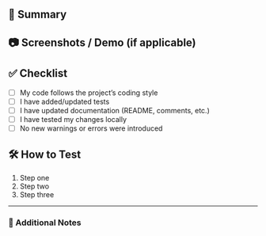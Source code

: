 ## 📝 Summary
<!-- Briefly describe the changes in this PR and their purpose. -->

## 📷 Screenshots / Demo (if applicable)
<!-- Add images, GIFs, or console output that help reviewers understand your changes. -->

## ✅ Checklist
<!-- Check all that apply before requesting a review. -->
- [ ] My code follows the project’s coding style
- [ ] I have added/updated tests
- [ ] I have updated documentation (README, comments, etc.)
- [ ] I have tested my changes locally
- [ ] No new warnings or errors were introduced

## 🛠 How to Test
<!-- Steps for reviewers to test your changes locally. -->
1. Step one
2. Step two
3. Step three

---

### 🔗 Additional Notes
<!-- Optional: Add any extra context, design decisions, or trade-offs you made. -->